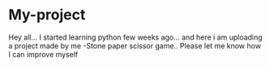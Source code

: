 # My-project
 Hey all... I started learning python few weeks ago... and here i am uploading a project made by me -Stone paper scissor game.. Please let me know how I can improve myself

